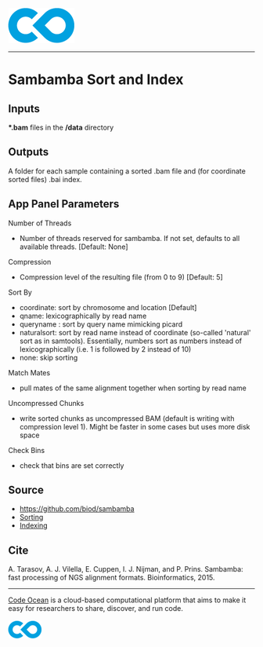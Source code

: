 [![Code Ocean Logo](images/CO_logo_135x72.png)](http://codeocean.com/product)

<hr>

# Sambamba Sort and Index

## Inputs

**\*.bam** files in the **/data** directory

## Outputs

A folder for each sample containing a sorted .bam file and (for coordinate sorted files) .bai index.

## App Panel Parameters

Number of Threads
- Number of threads reserved for sambamba. If not set, defaults to all available threads. [Default: None]

Compression
- Compression level of the resulting file (from 0 to 9) [Default: 5]

Sort By
- coordinate: sort by chromosome and location [Default]
- qname: lexicographically by read name
- queryname : sort by query name mimicking picard
- naturalsort: sort by read name instead of coordinate (so-called 'natural' sort as in samtools). Essentially, numbers sort as numbers instead of lexicographically (i.e. 1 is followed by 2 instead of 10)
- none: skip sorting

Match Mates
- pull mates of the same alignment together when sorting by read name

Uncompressed Chunks
- write sorted chunks as uncompressed BAM (default is writing with compression level 1). Might be faster in some cases but uses more disk space

Check Bins
- check that bins are set correctly

## Source 

- https://github.com/biod/sambamba <br>
- [Sorting](https://lomereiter.github.io/sambamba/docs/sambamba-sort.html)
- [Indexing](https://lomereiter.github.io/sambamba/docs/sambamba-index.html)

## Cite

A. Tarasov, A. J. Vilella, E. Cuppen, I. J. Nijman, and P. Prins. Sambamba: fast processing of NGS alignment formats. Bioinformatics, 2015.

<hr>

[Code Ocean](https://codeocean.com/) is a cloud-based computational platform that aims to make it easy for researchers to share, discover, and run code.<br /><br />
[![Code Ocean Logo](images/CO_logo_68x36.png)](https://www.codeocean.com)
